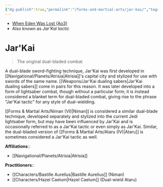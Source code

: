 ```yaml
---
{"dg-publish":true,"permalink":"/forms-and-martial-arts/jar-kai/","tags":["technique"]}
---
```


- [When Eden Was Lost (Ao3)](https://archiveofourown.org/works/19334440/chapters/45992584)
- Also known as *Jar'Kai tactic*
# Jar'Kai
>The original dual-bladed combat 

A dual-blade sword-fighting technique, Jar'Kai was first developed in [[Navigational/Planets/Atrisia\|Atrisia]]'s capital city and stylized for use with swords of the same name. [[Weapons/Jar'Kai dualing sabers\|Jar'Kai dualing sabers]] come in pairs for this reason. It was later developed into a form of lightsaber combat, though without a particular form; it is instead considered a blanket term for dual-bladed combat, giving rise to the phrase "Jar'Kai tactic" for any style of dual-wielding. 

[[Forms & Martial Arts/Niman (VI)\|Niman]] is considered a similar dual-blade technique, developed separately and stylized into the current Jedi lightsaber form, but may have been influenced by Jar'Kai and is occasionally referred to as a Jar'Kai tactic or even simply as Jar'Kai. Similar, the dual-bladed version of [[Forms & Martial Arts/Ataru (IV)\|Ataru]] is sometimes considered a Jar'Kai tactic as well. 

**Affiliations**::
- [[Navigational/Planets/Atrisia\|Atrisia]]

**Practitioners**::
- [[Characters/Bastille Aurelius\|Bastille Aurelius]] (Niman)
- [[Characters/Hazel Caelum\|Hazel Caelum]] (Dual-wield Ataru)

